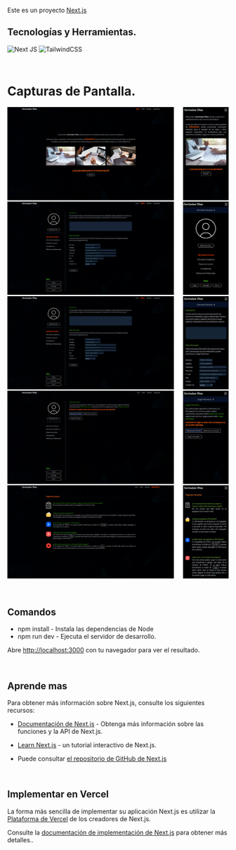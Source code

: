 Este es un proyecto [Next.js](https://nextjs.org/)

## Tecnologías y Herramientas.

![Next JS](https://img.shields.io/badge/Next-black?style=for-the-badge&logo=next.js&logoColor=white)
![TailwindCSS](https://img.shields.io/badge/tailwindcss-%2338B2AC.svg?style=for-the-badge&logo=tailwind-css&logoColor=white)

<br />

# Capturas de Pantalla.

![](public/screen/Inicio.png)
![](public/screen/Menu.png)
![](public/screen/Info-Personal.png)
![](public/screen/Cargar-Info.png)
![](public/screen/Importante.png)

<br />

## Comandos

- npm install - Instala las dependencias de Node
- npm run dev - Ejecuta el servidor de desarrollo.

Abre [http://localhost:3000](http://localhost:3000) con tu navegador para ver el resultado.

<br />

## Aprende mas

Para obtener más información sobre Next.js, consulte los siguientes recursos:

- [Documentación de Next.js](https://nextjs.org/docs) - Obtenga más información sobre las funciones y la API de Next.js.
- [Learn Next.js](https://nextjs.org/learn) - un tutorial interactivo de Next.js.

- Puede consultar [el repositorio de GitHub de Next.js](https://github.com/vercel/next.js/)

<br />

## Implementar en Vercel

La forma más sencilla de implementar su aplicación Next.js es utilizar la [Plataforma de Vercel](https://vercel.com/new?utm_medium=default-template&filter=next.js&utm_source=create-next-app&utm_campaign=create-next-app-readme) de los creadores de Next.js.

Consulte la [documentación de implementación de Next.js](https://nextjs.org/docs/deployment) para obtener más detalles..
